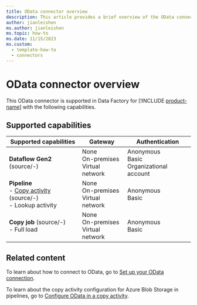 ```yaml
---
title: OData connector overview
description: This article provides a brief overview of the OData connector.
author: jianleishen
ms.author: jianleishen
ms.topic: how-to
ms.date: 11/15/2023
ms.custom:
  - template-how-to
  - connectors
---
```


# OData connector overview

This OData connector is supported in Data Factory for [!INCLUDE [product-name](../includes/product-name.md)] with the following capabilities.

## Supported capabilities

| Supported capabilities| Gateway | Authentication|
|---------| --------| --------|
| **Dataflow Gen2** (source/-)|None<br> On-premises<br> Virtual network |Anonymous<br> Basic<br> Organizational account |
| **Pipeline**<br>- [Copy activity](connector-odata-copy-activity.md) (source/-) <br>- Lookup activity    |None<br> On-premises<br> Virtual network |Anonymous<br> Basic |
| **Copy job** (source/-) <br>- Full load |None<br> On-premises<br> Virtual network |Anonymous<br> Basic |

## Related content

To learn about how to connect to OData, go to [Set up your OData connection](connector-odata.md).

To learn about the copy activity configuration for Azure Blob Storage in pipelines, go to [Configure OData in a copy activity](connector-odata-copy-activity.md).
